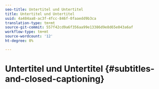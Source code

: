 ```yaml
---
seo-title: Untertitel und Untertitel
title: Untertitel und Untertitel
uuid: 4a484aa8-ac3f-4fcc-846f-0faaedd9b3ca
translation-type: tm+mt
source-git-commit: 557f42cd9a6f356aa99e13386d9e8d65e043a6af
workflow-type: tm+mt
source-wordcount: '12'
ht-degree: 0%

---
```



# Untertitel und Untertitel {#subtitles-and-closed-captioning}
